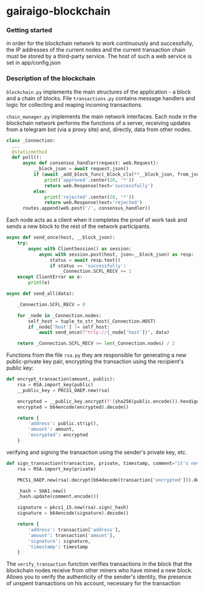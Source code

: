 # gairaigo-blockchain
### Getting started

in order for the blockchain network to work continuously and successfully, the IP addresses of the current nodes and the current transaction chain must be stored by a third-party service. The host of such a web service is set in app/config.json

### Description of the blockchain

`blockchain.py` implements the main structures of the application - a block and a chain of blocks. File `transactions.py` contains message handlers and logic for collecting and reaping incoming transactions.

`chain_manager.py` implements the main network interfaces. Each node in the blockchain network performs the functions of a server, receiving updates from a telegram bot (via a proxy site) and, directly, data from other nodes.
```py
class _Connection:
  ...
  @staticmethod
  def poll():
      async def consensus_handler(request: web.Request):
          __block_json = await request.json()
          if (await _add_block_func(_block_cls(**__block_json, from_json=True), self_mine=False)) == 1:
              print('approved'.center(20, '*'))
              return web.Response(text='successfully')
          else:
              print('rejected'.center(20, '*'))
              return web.Response(text='rejected')
      routes.append(web.post('/', consensus_handler))
```
Each node acts as a client when it completes the proof of work task and sends a new block to the rest of the network participants.
```py
async def send_once(host, __block_json):
    try:
        async with ClientSession() as session:
            async with session.post(host, json=__block_json) as resp:
                status = await resp.text()
                if status == 'successfully':
                    _Connection.SCFL_RECV += 1
    except ClientError as e:
        print(e)
```
```py
async def send_all(data):

    _Connection.SCFL_RECV = 0

    for _node in _Connection.nodes:
        self_host = tuple_to_str_host(_Connection.HOST)
        if _node['host'] != self_host:
            await send_once(f"http://{_node['host']}", data)

    return _Connection.SCFL_RECV >= len(_Connection.nodes) / 2
```
Functions from the file `rsa.py` they are responsible for generating a new public-private key pair, encrypting the transaction using the recipient's public key:
```py
def encrypt_transaction(amount, public):
    rsa = RSA.import_key(public)
    __public_key = PKCS1_OAEP.new(rsa)

    encrypted = __public_key.encrypt(f'{sha256(public.encode()).hexdigest()}-->amount:{amount}'.encode())
    encrypted = b64encode(encrypted).decode()

    return {
        'address': public.strip(),
        'amount': amount,
        'encrypted': encrypted
    }
```
verifying and signing the transaction using the sender's private key, etc.
```py
def sign_transaction(transaction, private, timestamp, comment="it's never been a gairaigo"):
    rsa = RSA.import_key(private)

    PKCS1_OAEP.new(rsa).decrypt(b64decode(transaction['encrypted'])).decode()

    _hash = SHA1.new()
    _hash.update(comment.encode())

    signature = pkcs1_15.new(rsa).sign(_hash)
    signature = b64encode(signature).decode()

    return {
        'address': transaction['address'],
        'amount': transaction['amount'],
        'signature': signature,
        'timestamp': timestamp
    }
```
The `verify_transaction` function verifies transactions in the block that the blockchain nodes receive from other miners who have mined a new block. Allows you to verify the authenticity of the sender's identity, the presence of unspent transactions on his account, necessary for the transaction
